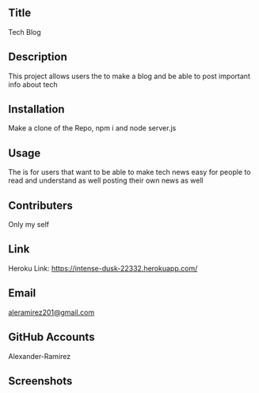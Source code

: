  ## Title
  Tech Blog

  ## Description
   This project allows users the to make a blog and be able to post important info about tech

  ## Installation
  Make a clone of the Repo, npm i and node server.js

  ## Usage
  The is for users that want to be able to make tech news easy for people to read and understand as well posting their own news as well

  ## Contributers
  Only my self

  ## Link 
  Heroku Link: https://intense-dusk-22332.herokuapp.com/
  
  ## Email
  aleramirez201@gmail.com

  ## GitHub Accounts
  Alexander-Ramirez

  ## Screenshots
  
